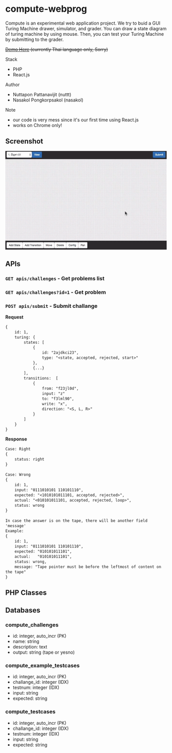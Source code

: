 # compute-webprog

Compute is an experimental web application project. We try to buid a GUI Turing Machine drawer, simulator, and grader. You can draw a state diagram of turing machine by using mouse. Then, you can test your Turing Machine by submitting to the grader.

~~[Demo Here](http://compute2.azurewebsites.net/) (currently Thai language only, Sorry)~~

Stack
- PHP
- React.js

Author
- Nuttapon Pattanavijit (nuttt)
- Nasakol Pongkorpsakol (nasakol)

Note
- our code is very mess since it's our first time using React.js
- works on Chrome only!

## Screenshot
![image](screenshot.gif)


## APIs

### `GET apis/challenges` - Get problems list

### `GET apis/challenges?id=1` - Get problem

### `POST apis/submit` - Submit challange

**Request**

	{
		id: 1,
		turing: {
			states: [
				{
					id: "2ajdkci23",
					type: "<state, accepted, rejected, start>"
				},
				{...}
			], 
			transitions:  [
				{
					from: "f23jl0d",
					input: "z"
					to: "f3lml90",
					write: "x",
					direction: "<S, L, R>"
				}
			]
		}
	}

**Response**

	Case: Right
	{
		status: right
	}

	Case: Wrong
	{
		id: 1,
		input: "0111010101 110101110",
		expected: "<1010101011101, accepted, rejected>",
		actual: "<010101011101, accepted, rejected, loop>",
		status: wrong
	}
	
	In case the answer is on the tape, there will be another field 'message'
	Example:
	{
		id: 1,
		input: "0111010101 110101110",
		expected: "010101011101",
		actual:   "010101011101",
		status: wrong,
		message: "Tape pointer must be before the leftmost of content on the tape"
	}
	
	
## PHP Classes



## Databases

### compute_challenges

- id: integer, auto_incr (PK)
- name: string
- description: text
- output: string (tape or yesno)

### compute_example_testcases

- id: integer, auto_incr (PK)
- challange_id: integer (IDX)
- testnum: integer (IDX)
- input: string
- expected: string

### compute_testcases

- id: integer, auto_incr (PK)
- challange_id: integer (IDX)
- testnum: integer (IDX)
- input: string
- expected: string

